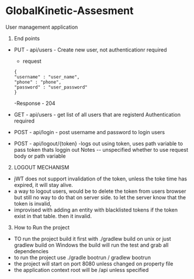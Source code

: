# GlobalKinetic-Assesment
User management application

1. End points

- PUT - api/users - Create new user, not authenticationr required 
  - request
  ````
  { 
  "username" : "user_name",
  "phone" : "phone",
  "password" : "user_password"
  }
  ````
  -Response - 204


- GET - api/users - get list of all users that are registerd
Authentication required

- POST - api/login - post username and password to login users

- POST - api/logout/{token} -logs out using token, uses path variable to pass token thats loggin out
Notes -- unspecified whether to use request body or path variable

2. LOGOUT MECHANISM

- jWT does not support invalidation of the token, unless the toke time has expired, it will stay alive.
- a way to logout users, would be to delete the token from users browser
 but still no way to do that on server side. to let the server know that the token is invalid, 
- improvised with adding an entity with blacklisted tokens
  if the token exist in that table. then it invalid.

3. How to Run the project

 - TO run the project build it first with ./gradlew build on unix or just gradlew build on Windows
   the build will run the test and grab all dependencies
 - to run the project use ./gradle bootrun / gradlew bootrun
 - the project will start on port 8080 unless changed on property file
 - the application context root will be /api unless specified



